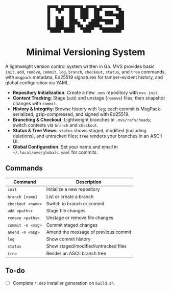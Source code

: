 <p align="center">
    <img src="assets/mvs-logo.png" width="250" />
</p>
<h1 align="center">Minimal Versioning System</h1>

A lightweight version control system written in Go. MVS provides basic `init`, `add`, `remove`, `commit`, `log`, `branch`, `checkout`, `status`, and `tree` commands, with `msgpack` metadata, Ed25519 signatures for tamper-evident history, and global configuration via YAML.

- **Repository Initialization**: Create a new `.mvs` repository with `mvs init`.
- **Content Tracking**: Stage (`add`) and unstage (`remove`) files, then snapshot changes with `commit`.
- **History & Integrity**: Browse history with `log`; each commit is MsgPack-serialized, gzip-compressed, and signed with Ed25519.
- **Branching & Checkout**: Lightweight branches in `.mvs/refs/heads`; switch contexts via `branch` and `checkout`.
- **Status & Tree Views**: `status` shows staged, modified (including deletions), and untracked files; `tree` renders your branches in an ASCII UI.
- **Global Configuration**: Set your name and email in `~/.local/mvs/globals.yaml` for commits.

## Commands

| Command             | Description                          |
| ------------------- | ------------------------------------ |
| `init`              | Initialize a new repository          |
| `branch [name]`     | List or create a branch              |
| `checkout <name>`   | Switch to branch or commit           |
| `add <paths>`       | Stage file changes                   |
| `remove <paths>`    | Unstage or remove file changes       |
| `commit -m <msg>`   | Commit staged changes                |
| `amend -m <msg>`    | Amend the message of previous commit |
| `log`               | Show commit history                  |
| `status`            | Show staged/modified/untracked files |
| `tree`              | Render an ASCII branch tree          |

## To-do

- [ ] Complete `*.deb` installer generation on `build.sh`.
